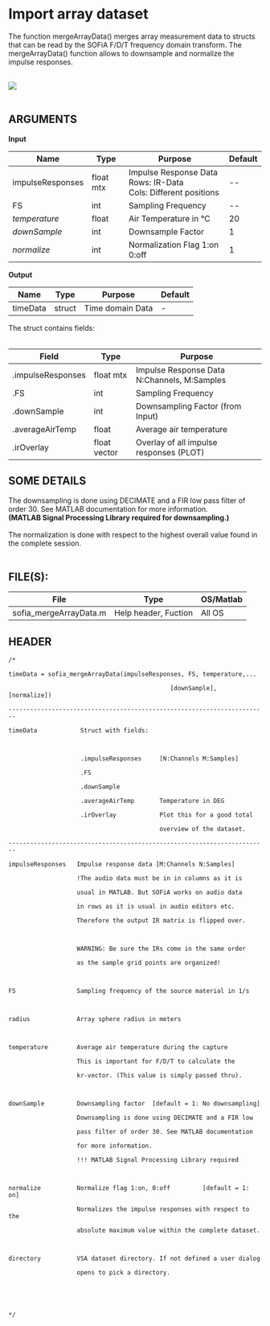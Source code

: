 # Import array dataset #
The function mergeArrayData() merges array measurement data to structs that can be read by the SOFiA F/D/T frequency domain transform. The mergeArrayData() function allows to downsample and normalize the impulse responses.
<br>
<br>

<img src='http://img.sofia-toolbox.googlecode.com/git/MERGEARRAY_NATIVE.png' />
<br>
<br>

<h2>ARGUMENTS</h2>
<b>Input</b>
<table><thead><th> <b>Name</b> </th><th> <b>Type</b> </th><th> <b>Purpose</b> </th><th> <b>Default</b> </th></thead><tbody>
<tr><td> impulseResponses </td><td> float mtx   </td><td> Impulse Response Data<br>Rows: IR-Data<br>Cols: Different positions </td><td> --             </td></tr>
<tr><td> FS          </td><td> int         </td><td> Sampling Frequency </td><td> --             </td></tr>
<tr><td> <i>temperature</i> </td><td> float       </td><td> Air Temperature in °C </td><td> 20             </td></tr>
<tr><td> <i>downSample</i> </td><td> int         </td><td> Downsample Factor </td><td> 1              </td></tr>
<tr><td> <i>normalize</i> </td><td> int         </td><td> Normalization Flag 1:on 0:off </td><td> 1              </td></tr></tbody></table>


<b>Output</b>
<table><thead><th> <b>Name</b> </th><th> <b>Type</b> </th><th> <b>Purpose</b> </th><th> <b>Default</b> </th></thead><tbody>
<tr><td> timeData    </td><td> struct      </td><td> Time domain Data </td><td> -              </td></tr></tbody></table>


The struct contains fields:<br>
<br>
<table><thead><th> <b>Field</b> </th><th> <b>Type</b> </th><th> <b>Purpose</b> </th></thead><tbody>
<tr><td> .impulseResponses </td><td> float mtx   </td><td> Impulse Response Data N:Channels, M:Samples </td></tr>
<tr><td> .FS          </td><td> int         </td><td> Sampling Frequency  </td></tr>
<tr><td> .downSample  </td><td> int         </td><td> Downsampling Factor (from Input)  </td></tr>
<tr><td> .averageAirTemp  </td><td> float       </td><td> Average air temperature  </td></tr>
<tr><td> .irOverlay   </td><td> float vector </td><td> Overlay of all impulse responses (PLOT) </td></tr></tbody></table>


<h2>SOME DETAILS</h2>
The downsampling is done using DECIMATE and a FIR low pass filter of order 30. See MATLAB documentation for more information.<br> <b>(MATLAB Signal Processing Library required for downsampling.)</b><br><br>
The normalization is done with respect to the highest overall value found in the complete session.<br>
<br>
<h2>FILE(S):</h2>

<table><thead><th> File </th><th> Type </th><th> OS/Matlab </th></thead><tbody>
<tr><td> sofia_mergeArrayData.m </td><td> Help header, Fuction </td><td> All OS    </td></tr></tbody></table>


<h2>HEADER</h2>
<pre><code>/*<br>
timeData = sofia_mergeArrayData(impulseResponses, FS, temperature,...<br>
                                             [downSample], [normalize])<br>
------------------------------------------------------------------------     <br>
timeData            Struct with fields:<br>
<br>
                    .impulseResponses     [N:Channels M:Samples]          <br>
                    .FS<br>
                    .downSample<br>
                    .averageAirTemp       Temperature in DEG <br>
                    .irOverlay            Plot this for a good total <br>
                                          overview of the dataset.<br>
------------------------------------------------------------------------<br>
impulseResponses   Impulse response data [M:Channels N:Samples]<br>
                   !The audio data must be in in columns as it is  <br>
                   usual in MATLAB. But SOFiA works on audio data <br>
                   in rows as it is usual in audio editors etc.<br>
                   Therefore the output IR matrix is flipped over.<br>
<br>
                   WARNING: Be sure the IRs come in the same order  <br>
                   as the sample grid points are organized!<br>
<br>
FS                 Sampling frequency of the source material in 1/s<br>
<br>
radius             Array sphere radius in meters<br>
<br>
temperature        Average air temperature during the capture<br>
                   This is important for F/D/T to calculate the<br>
                   kr-vector. (This value is simply passed thru).<br>
<br>
downSample         Downsampling factor  [default = 1: No downsampling]<br>
                   Downsampling is done using DECIMATE and a FIR low <br>
                   pass filter of order 30. See MATLAB documentation <br>
                   for more information. <br>
                   !!! MATLAB Signal Processing Library required<br>
<br>
normalize          Normalize flag 1:on, 0:off         [default = 1: on]       <br>
                   Normalizes the impulse responses with respect to the <br>
                   absolute maximum value within the complete dataset.<br>
<br>
directory          VSA dataset directory. If not defined a user dialog<br>
                   opens to pick a directory.<br>
<br>
<br>
*/<br>
</code></pre>